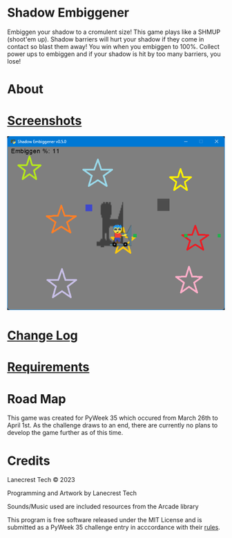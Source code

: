 # Shadow Embiggener

Embiggen your shadow to a cromulent size! This game plays like a SHMUP (shoot'em up). Shadow barriers will hurt your shadow if they come in contact so blast them away! You win when you embiggen to 100%. Collect power ups to embiggen and if your shadow is hit by too many barriers, you lose!

About
=

[Screenshots](/screenshots)
=
![Alt text](/screenshots/v0-5-0_1.png?raw=true "Gameplay")


[Change Log](CHANGELOG.md)
=

[Requirements](requirements.txt)
=

Road Map
=
This game was created for PyWeek 35 which occured from March 26th to April 1st. As the challenge draws to an end, there are currently no plans to develop the game further as of this time.


Credits
=
Lanecrest Tech © 2023

Programming and Artwork by Lanecrest Tech

Sounds/Music used are included resources from the Arcade library

This program is free software released under the MIT License and is submitted as a PyWeek 35 challenge entry in acccordance with their [rules](https://pyweek.readthedocs.io/en/latest/rules.html).
